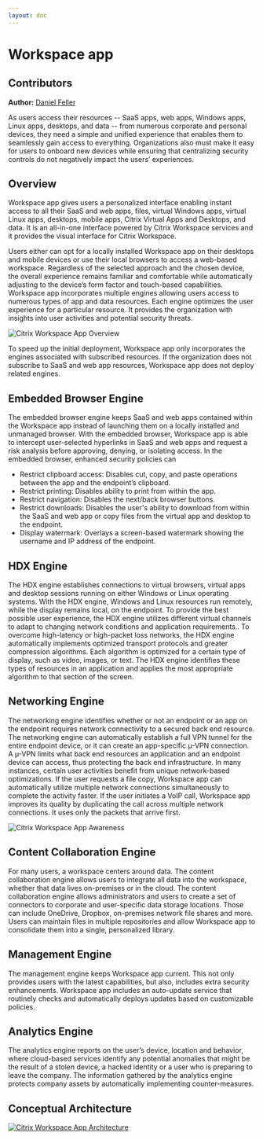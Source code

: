 ```yaml
---
layout: doc
---
```

# Workspace app

## Contributors

**Author:** [Daniel Feller](https://twitter.com/djfeller)

As users access their resources -- SaaS apps, web apps, Windows apps, Linux apps, desktops, and data -- from numerous corporate and personal devices, they need a simple and unified experience that enables them to seamlessly gain access to everything. Organizations also must make it easy for users to onboard new devices while ensuring that centralizing security controls do not negatively impact the users’ experiences.

## Overview

Workspace app gives users a personalized interface enabling instant access to all their SaaS and web apps, files, virtual Windows apps, virtual Linux apps, desktops, mobile apps, Citrix Virtual Apps and Desktops, and data. It is an all-in-one interface powered by Citrix Workspace services and it provides the visual interface for Citrix Workspace.

Users either can opt for a locally installed Workspace app on their desktops and mobile devices or use their local browsers to access a web-based workspace. Regardless of the selected approach and the chosen device, the overall experience remains familiar and comfortable while automatically adjusting to the device’s form factor and touch-based capabilities. Workspace app incorporates multiple engines allowing users access to numerous types of app and data resources. Each engine optimizes the user experience for a particular resource. It provides the organization with insights into user activities and potential security threats.

![Citrix Workspace App Overview](/en-us/tech-zone/learn/media/tech-briefs_workspace-app_workspaceapp-overview.png)

To speed up the initial deployment, Workspace app only incorporates the engines associated with subscribed resources. If the organization does not subscribe to SaaS and web app resources, Workspace app does not deploy related engines.

## Embedded Browser Engine

The embedded browser engine keeps SaaS and web apps contained within the Workspace app instead of launching them on a locally installed and unmanaged browser. With the embedded browser, Workspace app is able to intercept user-selected hyperlinks in SaaS and web apps and request a risk analysis before approving, denying, or isolating access. In the embedded browser, enhanced security policies can

-  Restrict clipboard access: Disables cut, copy, and paste operations between the app and the endpoint’s clipboard.
-  Restrict printing: Disables ability to print from within the app.
-  Restrict navigation: Disables the next/back browser buttons.
-  Restrict downloads: Disables the user's ability to download from within the SaaS and web app or copy files from the virtual app and desktop to the endpoint.
-  Display watermark: Overlays a screen-based watermark showing the username and IP address of the endpoint.

## HDX Engine

The HDX engine establishes connections to virtual browsers, virtual apps and desktop sessions running on either Windows or Linux operating systems. With the HDX engine, Windows and Linux resources run remotely, while the display remains local, on the endpoint. To provide the best possible user experience, the HDX engine utilizes different virtual channels to adapt to changing network conditions and application requirements.. To overcome high-latency or high-packet loss networks, the HDX engine automatically implements optimized transport protocols and greater compression algorithms. Each algorithm is optimized for a certain type of display, such as video, images, or text. The HDX engine identifies these types of resources in an application and applies the most appropriate algorithm to that section of the screen.

## Networking Engine

The networking engine identifies whether or not an endpoint or an app on the endpoint requires network connectivity to a secured back end resource. The networking engine can automatically establish a full VPN tunnel for the entire endpoint device, or it can create an app-specific µ-VPN connection. A µ-VPN limits what back end resources an application and an endpoint device can access, thus protecting the back end infrastructure. In many instances, certain user activities benefit from unique network-based optimizations. If the user requests a file copy, Workspace app can automatically utilize multiple network connections simultaneously to complete the activity faster. If the user initiates a VoIP call, Workspace app improves its quality by duplicating the call across multiple network connections. It uses only the packets that arrive first.

![Citrix Workspace App Awareness](/en-us/tech-zone/learn/media/tech-briefs_workspace-app_application-awareness.png)

## Content Collaboration Engine

For many users, a workspace centers around data. The content collaboration engine allows users to integrate all data into the workspace, whether that data lives on-premises or in the cloud. The content collaboration engine allows administrators and users to create a set of connectors to corporate and user-specific data storage locations. Those can include OneDrive, Dropbox, on-premises network file shares and more. Users can maintain files in multiple repositories and allow Workspace app to consolidate them into a single, personalized library.

## Management Engine

The management engine keeps Workspace app current. This not only provides users with the latest capabilities, but also, includes extra security enhancements. Workspace app includes an auto-update service that routinely checks and automatically deploys updates based on customizable policies.

## Analytics Engine

The analytics engine reports on the user’s device, location and behavior, where cloud-based services identify any potential anomalies that might be the result of a stolen device, a hacked identity or a user who is preparing to leave the company. The information gathered by the analytics engine protects company assets by automatically implementing counter-measures.

## Conceptual Architecture

[![Citrix Workspace App Architecture](/en-us/tech-zone/learn/media/tech-briefs_workspace-app_conceptual-architecture.png)](/en-us/tech-zone/learn/media/tech-briefs_workspace-app_conceptual-architecture.png)
